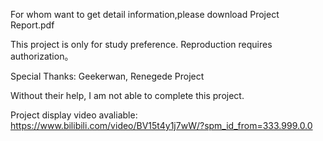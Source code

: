 For whom want to get detail information,please download Project Report.pdf

This project is only for study preference.
Reproduction requires authorization。

Special Thanks:
Geekerwan,
Renegede Project

Without their help, I am not able to complete this project.


Project display video avaliable: https://www.bilibili.com/video/BV15t4y1j7wW/?spm_id_from=333.999.0.0
